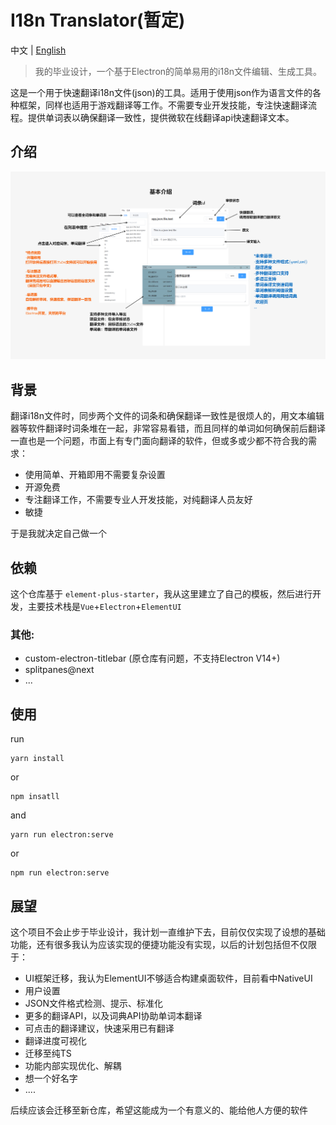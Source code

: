 # I18n Translator(暂定)

中文 | [English](./README_EN.md)

> 我的毕业设计，一个基于Electron的简单易用的i18n文件编辑、生成工具。

这是一个用于快速翻译i18n文件(json)的工具。适用于使用json作为语言文件的各种框架，同样也适用于游戏翻译等工作。不需要专业开发技能，专注快速翻译流程。提供单词表以确保翻译一致性，提供微软在线翻译api快速翻译文本。

## 介绍

![](img\discription.png)




## 背景
翻译i18n文件时，同步两个文件的词条和确保翻译一致性是很烦人的，用文本编辑器等软件翻译时词条堆在一起，非常容易看错，而且同样的单词如何确保前后翻译一直也是一个问题，市面上有专门面向翻译的软件，但或多或少都不符合我的需求：

- 使用简单、开箱即用不需要复杂设置
- 开源免费
- 专注翻译工作，不需要专业人开发技能，对纯翻译人员友好
- 敏捷

于是我就决定自己做一个

## 依赖
这个仓库基于 `element-plus-starter`，我从这里建立了自己的模板，然后进行开发，主要技术栈是`Vue`+`Electron`+`ElementUI`

### 其他:
- custom-electron-titlebar (原仓库有问题，不支持Electron V14+)
- splitpanes@next
- ...

## 使用

run 
```
yarn install
```
or
```
npm insatll
```

and 
```
yarn run electron:serve
```
or
```
npm run electron:serve
```

## 展望

这个项目不会止步于毕业设计，我计划一直维护下去，目前仅仅实现了设想的基础功能，还有很多我认为应该实现的便捷功能没有实现，以后的计划包括但不仅限于：

- UI框架迁移，我认为ElementUI不够适合构建桌面软件，目前看中NativeUI
- 用户设置
- JSON文件格式检测、提示、标准化
- 更多的翻译API，以及词典API协助单词本翻译
- 可点击的翻译建议，快速采用已有翻译
- 翻译进度可视化
- 迁移至纯TS
- 功能内部实现优化、解耦
- 想一个好名字
- ....

后续应该会迁移至新仓库，希望这能成为一个有意义的、能给他人方便的软件
